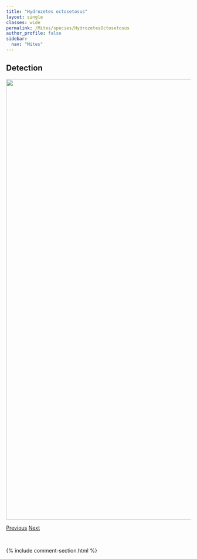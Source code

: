 ```yaml
---
title: "Hydrozetes octosetosus"
layout: single
classes: wide
permalink: /Mites/species/HydrozetesOctosetosus
author_profile: false
sidebar:
  nav: "Mites"
---
```


<h2>Detection</h2>

<a href="https://drive.google.com/uc?export=view&id=1eIb6-YFTY9TnWjyawu99z4oqGKqG_wOn">
<img src="https://drive.google.com/uc?export=view&id=1eIb6-YFTY9TnWjyawu99z4oqGKqG_wOn" height = "1200" width = "800">
</a>


<a href="/DevelopmentWebsite/Mites/species/HoplophthiracarusIllinoisensis" class="pagination--pager" title="Hoplophthiracarus illinoisensis">Previous</a> <a href="/DevelopmentWebsite/Mites/species/HydrozetesSp1DEW" class="pagination--pager" title="Hydrozetes sp. 1 DEW">Next</a>

<p>&nbsp;</p>

{% include comment-section.html %}
